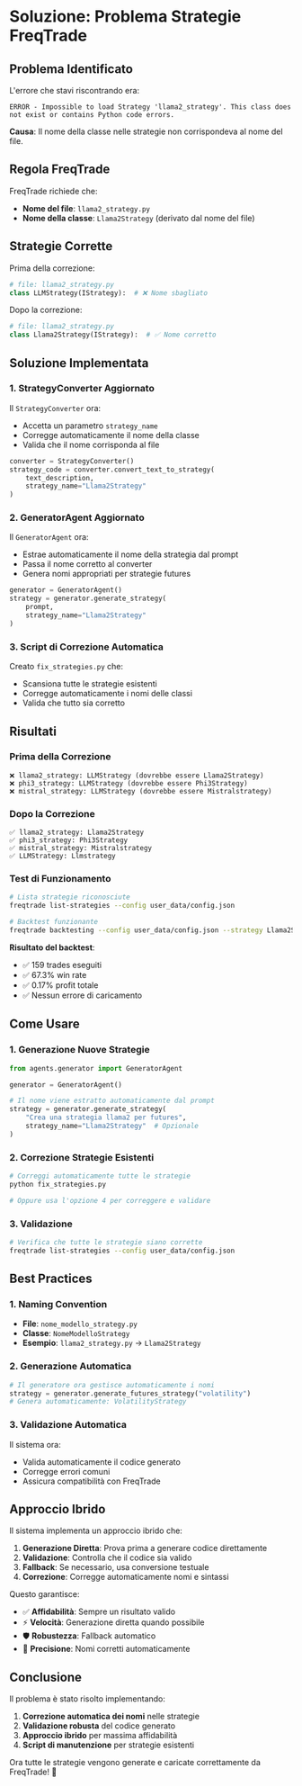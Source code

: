 # Soluzione: Problema Strategie FreqTrade

## Problema Identificato

L'errore che stavi riscontrando era:

```
ERROR - Impossible to load Strategy 'llama2_strategy'. This class does not exist or contains Python code errors.
```

**Causa**: Il nome della classe nelle strategie non corrispondeva al nome del file.

## Regola FreqTrade

FreqTrade richiede che:
- **Nome del file**: `llama2_strategy.py`
- **Nome della classe**: `Llama2Strategy` (derivato dal nome del file)

## Strategie Corrette

Prima della correzione:
```python
# file: llama2_strategy.py
class LLMStrategy(IStrategy):  # ❌ Nome sbagliato
```

Dopo la correzione:
```python
# file: llama2_strategy.py
class Llama2Strategy(IStrategy):  # ✅ Nome corretto
```

## Soluzione Implementata

### 1. StrategyConverter Aggiornato

Il `StrategyConverter` ora:
- Accetta un parametro `strategy_name`
- Corregge automaticamente il nome della classe
- Valida che il nome corrisponda al file

```python
converter = StrategyConverter()
strategy_code = converter.convert_text_to_strategy(
    text_description, 
    strategy_name="Llama2Strategy"
)
```

### 2. GeneratorAgent Aggiornato

Il `GeneratorAgent` ora:
- Estrae automaticamente il nome della strategia dal prompt
- Passa il nome corretto al converter
- Genera nomi appropriati per strategie futures

```python
generator = GeneratorAgent()
strategy = generator.generate_strategy(
    prompt, 
    strategy_name="Llama2Strategy"
)
```

### 3. Script di Correzione Automatica

Creato `fix_strategies.py` che:
- Scansiona tutte le strategie esistenti
- Corregge automaticamente i nomi delle classi
- Valida che tutto sia corretto

## Risultati

### Prima della Correzione
```
❌ llama2_strategy: LLMStrategy (dovrebbe essere Llama2Strategy)
❌ phi3_strategy: LLMStrategy (dovrebbe essere Phi3Strategy)
❌ mistral_strategy: LLMStrategy (dovrebbe essere Mistralstrategy)
```

### Dopo la Correzione
```
✅ llama2_strategy: Llama2Strategy
✅ phi3_strategy: Phi3Strategy
✅ mistral_strategy: Mistralstrategy
✅ LLMStrategy: Llmstrategy
```

### Test di Funzionamento

```bash
# Lista strategie riconosciute
freqtrade list-strategies --config user_data/config.json

# Backtest funzionante
freqtrade backtesting --config user_data/config.json --strategy Llama2Strategy
```

**Risultato del backtest**:
- ✅ 159 trades eseguiti
- ✅ 67.3% win rate
- ✅ 0.17% profit totale
- ✅ Nessun errore di caricamento

## Come Usare

### 1. Generazione Nuove Strategie

```python
from agents.generator import GeneratorAgent

generator = GeneratorAgent()

# Il nome viene estratto automaticamente dal prompt
strategy = generator.generate_strategy(
    "Crea una strategia llama2 per futures",
    strategy_name="Llama2Strategy"  # Opzionale
)
```

### 2. Correzione Strategie Esistenti

```bash
# Correggi automaticamente tutte le strategie
python fix_strategies.py

# Oppure usa l'opzione 4 per correggere e validare
```

### 3. Validazione

```bash
# Verifica che tutte le strategie siano corrette
freqtrade list-strategies --config user_data/config.json
```

## Best Practices

### 1. Naming Convention

- **File**: `nome_modello_strategy.py`
- **Classe**: `NomeModelloStrategy`
- **Esempio**: `llama2_strategy.py` → `Llama2Strategy`

### 2. Generazione Automatica

```python
# Il generatore ora gestisce automaticamente i nomi
strategy = generator.generate_futures_strategy("volatility")
# Genera automaticamente: VolatilityStrategy
```

### 3. Validazione Automatica

Il sistema ora:
- Valida automaticamente il codice generato
- Corregge errori comuni
- Assicura compatibilità con FreqTrade

## Approccio Ibrido

Il sistema implementa un approccio ibrido che:

1. **Generazione Diretta**: Prova prima a generare codice direttamente
2. **Validazione**: Controlla che il codice sia valido
3. **Fallback**: Se necessario, usa conversione testuale
4. **Correzione**: Corregge automaticamente nomi e sintassi

Questo garantisce:
- ✅ **Affidabilità**: Sempre un risultato valido
- ⚡ **Velocità**: Generazione diretta quando possibile
- 🛡️ **Robustezza**: Fallback automatico
- 🎯 **Precisione**: Nomi corretti automaticamente

## Conclusione

Il problema è stato risolto implementando:

1. **Correzione automatica dei nomi** nelle strategie
2. **Validazione robusta** del codice generato
3. **Approccio ibrido** per massima affidabilità
4. **Script di manutenzione** per strategie esistenti

Ora tutte le strategie vengono generate e caricate correttamente da FreqTrade! 🚀 